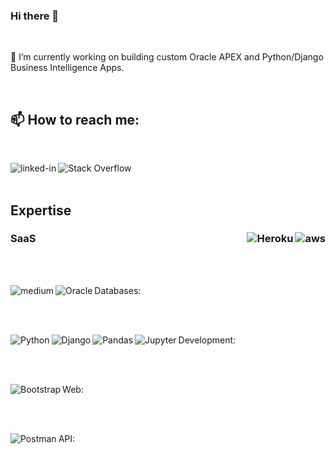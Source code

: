 ### Hi there 👋

<br>

🔭 I’m currently working on building custom Oracle APEX and Python/Django Business Intelligence Apps.

<br>

## 📫 How to reach me:

<br>

[<img align="left" alt="linked-in" src="https://img.shields.io/badge/linkedin-%230077B5.svg?&style=for-the-badge&logo=linkedin&logoColor=white" />](https://www.linkedin.com/in/christopher-etheridge-b04600164/) [<img align="left" alt="Stack Overflow" src="https://img.shields.io/badge/-Stackoverflow-FE7A16?style=for-the-badge&logo=stack-overflow&logoColor=white" />](https://stackoverflow.com/users/10654403/christopher)

<br>
<br>

## Expertise
### SaaS <img align="right" alt="aws" src="https://img.shields.io/badge/Amazon%20AWS-%23232F3E?logo=amazon-aws&logoColor=white&style=for-the-badge" /> <img align="right" alt="Heroku" src="https://img.shields.io/badge/heroku-%23430098.svg?style=for-the-badge&logo=heroku&logoColor=white"/>

<br>
<br>

Databases: <img align="left" alt="medium" src="https://img.shields.io/badge/postgres-%23316192.svg?&style=for-the-badge&logo=postgresql&logoColor=white" /> <img align="left" alt="Oracle" src ="https://img.shields.io/badge/oracle-%23F00000.svg?style=for-the-badge&logo=oracle&logoColor=white" />

<br>
<br>

Development: <img align="left" alt="Python" src="https://img.shields.io/badge/python-%2314354C.svg?style=for-the-badge&logo=python&logoColor=white"/> <img align="left" alt="Django" src="https://img.shields.io/badge/django-%23092E20.svg?style=for-the-badge&logo=django&logoColor=white"/> <img align="left" alt="Pandas" src="https://img.shields.io/badge/pandas-%23150458.svg?style=for-the-badge&logo=pandas&logoColor=white" /> <img align="left" alt="Jupyter" src="https://img.shields.io/badge/Jupyter-%23F37626.svg?style=for-the-badge&logo=Jupyter&logoColor=white" />

<br>
<br>

Web: <img align="left" alt="Bootstrap" src="https://img.shields.io/badge/bootstrap-%23563D7C.svg?style=for-the-badge&logo=bootstrap&logoColor=white"/>

<br>
<br>

API: <img align="left" alt="Postman" src="https://img.shields.io/badge/Postman-FF6C37?style=for-the-badge&logo=postman&logoColor=red" />

<br>
<br>
